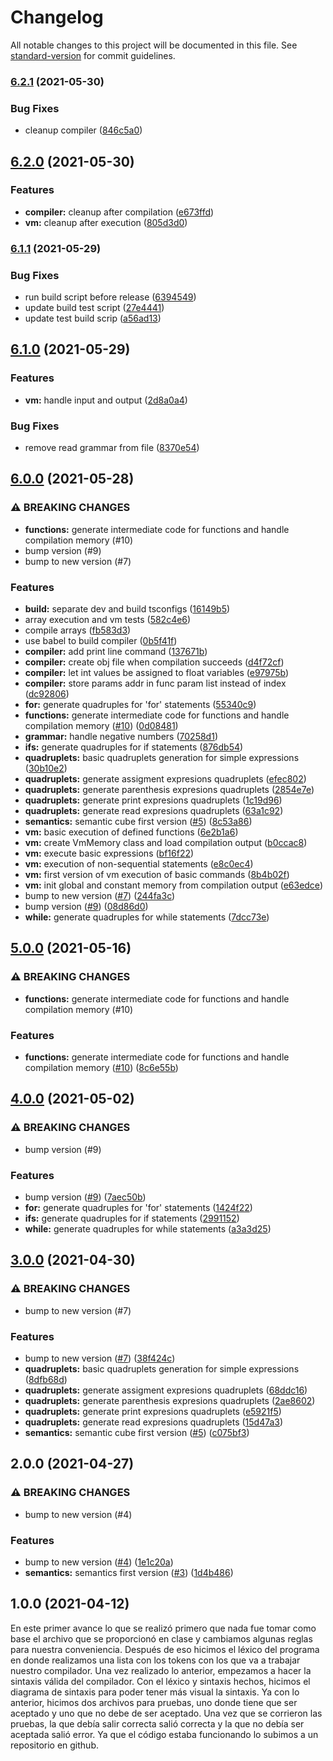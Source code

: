 # Changelog

All notable changes to this project will be documented in this file. See [standard-version](https://github.com/conventional-changelog/standard-version) for commit guidelines.

### [6.2.1](https://github.com/DanielSepulveda/compiscript/compare/v6.2.0...v6.2.1) (2021-05-30)


### Bug Fixes

* cleanup compiler ([846c5a0](https://github.com/DanielSepulveda/compiscript/commit/846c5a071e40b2b4051c4834107c64500052a49a))

## [6.2.0](https://github.com/DanielSepulveda/compiscript/compare/v6.1.1...v6.2.0) (2021-05-30)


### Features

* **compiler:** cleanup after compilation ([e673ffd](https://github.com/DanielSepulveda/compiscript/commit/e673ffd01240b4b3d6d22e7f2e9bc9fce55081a3))
* **vm:** cleanup after execution ([805d3d0](https://github.com/DanielSepulveda/compiscript/commit/805d3d0ca14e5c7950f0b3b0494a5879ace0427c))

### [6.1.1](https://github.com/DanielSepulveda/compiscript/compare/v6.1.0...v6.1.1) (2021-05-29)


### Bug Fixes

* run build script before release ([6394549](https://github.com/DanielSepulveda/compiscript/commit/639454974baa26416a176beb744464c7e00c71d9))
* update build test script ([27e4441](https://github.com/DanielSepulveda/compiscript/commit/27e44416714f4c7cf483ea7d17f02f38a3a626c4))
* update test build scrip ([a56ad13](https://github.com/DanielSepulveda/compiscript/commit/a56ad13a51a421cc908dc04b55d21131c0d6777f))

## [6.1.0](https://github.com/DanielSepulveda/compiscript/compare/v6.0.0...v6.1.0) (2021-05-29)


### Features

* **vm:** handle input and output ([2d8a0a4](https://github.com/DanielSepulveda/compiscript/commit/2d8a0a4b77d7ef5017de70c5ef8a177b491dddbf))


### Bug Fixes

* remove read grammar from file ([8370e54](https://github.com/DanielSepulveda/compiscript/commit/8370e54fd059dc45d058605759d0fc672c402dd7))

## [6.0.0](https://github.com/DanielSepulveda/compiscript/compare/v2.0.0...v6.0.0) (2021-05-28)


### ⚠ BREAKING CHANGES

* **functions:** generate intermediate code for functions and handle compilation memory (#10)
* bump version (#9)
* bump to new version (#7)

### Features

* **build:** separate dev and build tsconfigs ([16149b5](https://github.com/DanielSepulveda/compiscript/commit/16149b5eefc659b6f73df739afb2391be3eb679e))
* array execution and vm tests ([582c4e6](https://github.com/DanielSepulveda/compiscript/commit/582c4e6edffc79f5c3708f20f5cbff410255cbcd))
* compile arrays ([fb583d3](https://github.com/DanielSepulveda/compiscript/commit/fb583d3e53945193935fb5cb320743a3739be625))
* use babel to build compiler ([0b5f41f](https://github.com/DanielSepulveda/compiscript/commit/0b5f41fb29c71634a5d9bb5b9e195058c96a9c84))
* **compiler:** add print line command ([137671b](https://github.com/DanielSepulveda/compiscript/commit/137671becdee6560fb79dfd4007ca8475508b699))
* **compiler:** create obj file when compilation succeeds ([d4f72cf](https://github.com/DanielSepulveda/compiscript/commit/d4f72cfb76c198a407d746b2c2bfaa6518574c55))
* **compiler:** let int values be assigned to float variables ([e97975b](https://github.com/DanielSepulveda/compiscript/commit/e97975b05651885df3ec03a5662c03498796bc4b))
* **compiler:** store params addr in func param list instead of index ([dc92806](https://github.com/DanielSepulveda/compiscript/commit/dc92806ea994b9616e2c8798b15eed89db4f3be9))
* **for:** generate quadruples for 'for' statements ([55340c9](https://github.com/DanielSepulveda/compiscript/commit/55340c981d311b547f2ba6cb2be7da9d92d99606))
* **functions:** generate intermediate code for functions and handle compilation memory ([#10](https://github.com/DanielSepulveda/compiscript/issues/10)) ([0d08481](https://github.com/DanielSepulveda/compiscript/commit/0d084815bc0916c9d3c4576f4e17b947369e87fe))
* **grammar:** handle negative numbers ([70258d1](https://github.com/DanielSepulveda/compiscript/commit/70258d11fee56ade10933fbb164ae083c690b817))
* **ifs:** generate quadruples for if statements ([876db54](https://github.com/DanielSepulveda/compiscript/commit/876db54b1f793093ae2ec209c61335ad47a7e74c))
* **quadruplets:** basic quadruplets generation for simple expressions ([30b10e2](https://github.com/DanielSepulveda/compiscript/commit/30b10e24d342a375b573055159cfad77037a9be7))
* **quadruplets:** generate assigment expresions quadruplets ([efec802](https://github.com/DanielSepulveda/compiscript/commit/efec802883104e9d133bc9ce42f248d9892199be))
* **quadruplets:** generate parenthesis expresions quadruplets ([2854e7e](https://github.com/DanielSepulveda/compiscript/commit/2854e7e3f7534588eee6cafb2fae0c898720af18))
* **quadruplets:** generate print  expresions quadruplets ([1c19d96](https://github.com/DanielSepulveda/compiscript/commit/1c19d967899d6cc11d75a810cd39a1b55fda3f99))
* **quadruplets:** generate read expresions quadruplets ([63a1c92](https://github.com/DanielSepulveda/compiscript/commit/63a1c92179286d1370adc678f09ee737d511d089))
* **semantics:** semantic cube first version ([#5](https://github.com/DanielSepulveda/compiscript/issues/5)) ([8c53a86](https://github.com/DanielSepulveda/compiscript/commit/8c53a8674c7a7297bcc4a681f1a59e9ac869820c))
* **vm:** basic execution of defined functions ([6e2b1a6](https://github.com/DanielSepulveda/compiscript/commit/6e2b1a63177070c69c7fe9474d6ce0fca53d8f78))
* **vm:** create VmMemory class and load compilation output ([b0ccac8](https://github.com/DanielSepulveda/compiscript/commit/b0ccac872f3c09f027673cb1ad672ac4449f6c31))
* **vm:** execute basic expressions ([bf16f22](https://github.com/DanielSepulveda/compiscript/commit/bf16f225a5a60b473cd081aa6e275b1771b401a3))
* **vm:** execution of non-sequential statements ([e8c0ec4](https://github.com/DanielSepulveda/compiscript/commit/e8c0ec45f6112474b6a49380d3bfb9b2d3e3f731))
* **vm:** first version of vm execution of basic commands ([8b4b02f](https://github.com/DanielSepulveda/compiscript/commit/8b4b02f3e0fd52316162f323c32f75ac93113a65))
* **vm:** init global and constant memory from compilation output ([e63edce](https://github.com/DanielSepulveda/compiscript/commit/e63edce15def9211e2ef3541c79548bda5a027f8))
* bump to new version ([#7](https://github.com/DanielSepulveda/compiscript/issues/7)) ([244fa3c](https://github.com/DanielSepulveda/compiscript/commit/244fa3c0029f98880c695dbec3455ab571196c9c))
* bump version ([#9](https://github.com/DanielSepulveda/compiscript/issues/9)) ([08d86d0](https://github.com/DanielSepulveda/compiscript/commit/08d86d0b263206f017cbe27efef1cab12f350cf4))
* **while:** generate quadruples for while statements ([7dcc73e](https://github.com/DanielSepulveda/compiscript/commit/7dcc73e16330d8d7c5a39917e7ad12a5b2a1438d))

## [5.0.0](https://github.com/DanielSepulveda/compiscript/compare/v4.0.0...v5.0.0) (2021-05-16)


### ⚠ BREAKING CHANGES

* **functions:** generate intermediate code for functions and handle compilation memory (#10)

### Features

* **functions:** generate intermediate code for functions and handle compilation memory ([#10](https://github.com/DanielSepulveda/compiscript/issues/10)) ([8c6e55b](https://github.com/DanielSepulveda/compiscript/commit/8c6e55bdcf5b56465b66ba1c1d5f19c5a0b1ae71))

## [4.0.0](https://github.com/DanielSepulveda/compiscript/compare/v3.0.0...v4.0.0) (2021-05-02)


### ⚠ BREAKING CHANGES

* bump version (#9)

### Features

* bump version ([#9](https://github.com/DanielSepulveda/compiscript/issues/9)) ([7aec50b](https://github.com/DanielSepulveda/compiscript/commit/7aec50b5db2757666b5ef73d0cb4e8e874ad4fa9))
* **for:** generate quadruples for 'for' statements ([1424f22](https://github.com/DanielSepulveda/compiscript/commit/1424f2210a74b2daf557306fe815401e516dc767))
* **ifs:** generate quadruples for if statements ([2991152](https://github.com/DanielSepulveda/compiscript/commit/2991152069c4055d5e372fd0bc310097d99c0dc8))
* **while:** generate quadruples for while statements ([a3a3d25](https://github.com/DanielSepulveda/compiscript/commit/a3a3d25f6a8ef659f32d35aea0e39d63d57d49c1))

## [3.0.0](https://github.com/DanielSepulveda/compiscript/compare/v2.0.0...v3.0.0) (2021-04-30)


### ⚠ BREAKING CHANGES

* bump to new version (#7)

### Features

* bump to new version ([#7](https://github.com/DanielSepulveda/compiscript/issues/7)) ([38f424c](https://github.com/DanielSepulveda/compiscript/commit/38f424c12d67be633dae1e02a7100dcf6d12158d))
* **quadruplets:** basic quadruplets generation for simple expressions ([8dfb68d](https://github.com/DanielSepulveda/compiscript/commit/8dfb68d31d4d4b6ee6f2979ee9f02618293b8daa))
* **quadruplets:** generate assigment expresions quadruplets ([68ddc16](https://github.com/DanielSepulveda/compiscript/commit/68ddc168e4086a2907e8f9ff1aed3c8928548d1e))
* **quadruplets:** generate parenthesis expresions quadruplets ([2ae8602](https://github.com/DanielSepulveda/compiscript/commit/2ae860295424b1b07e28ac077fc7f8e7a18ca3d5))
* **quadruplets:** generate print  expresions quadruplets ([e5921f5](https://github.com/DanielSepulveda/compiscript/commit/e5921f5821ea412d4756c2a54d54825ff34d367a))
* **quadruplets:** generate read expresions quadruplets ([15d47a3](https://github.com/DanielSepulveda/compiscript/commit/15d47a3600484bf38f3f8fca88f961c363b11271))
* **semantics:** semantic cube first version ([#5](https://github.com/DanielSepulveda/compiscript/issues/5)) ([c075bf3](https://github.com/DanielSepulveda/compiscript/commit/c075bf353841a7c7ad95592ddbcf3074c12f6ee4))

## 2.0.0 (2021-04-27)


### ⚠ BREAKING CHANGES

* bump to new version (#4)

### Features

* bump to new version ([#4](https://github.com/DanielSepulveda/compiscript/issues/4)) ([1e1c20a](https://github.com/DanielSepulveda/compiscript/commit/1e1c20a342c6ebfdd041a27fc00713bcb9953614))
* **semantics:** semantics first version ([#3](https://github.com/DanielSepulveda/compiscript/issues/3)) ([1d4b486](https://github.com/DanielSepulveda/compiscript/commit/1d4b4862502d75f9b30958da297faf71ef4299fe))

## 1.0.0 (2021-04-12)

En este primer avance lo que se realizó primero que nada fue tomar como base el archivo que se proporcionó en clase y cambiamos algunas reglas para nuestra conveniencia. Después de eso hicimos el léxico del programa en donde realizamos una lista con los tokens con los que va a trabajar nuestro compilador. Una vez realizado lo anterior, empezamos a hacer la sintaxis válida del compilador. Con el léxico y sintaxis hechos, hicimos el diagrama de sintaxis para poder tener más visual la sintaxis. Ya con lo anterior, hicimos dos archivos para pruebas, uno donde tiene que ser aceptado y uno que no debe de ser aceptado. Una vez que se corrieron las pruebas, la que debía salir correcta salió correcta y la que no debía ser aceptada salió error. Ya que el código estaba funcionando lo subimos a un repositorio en github.
